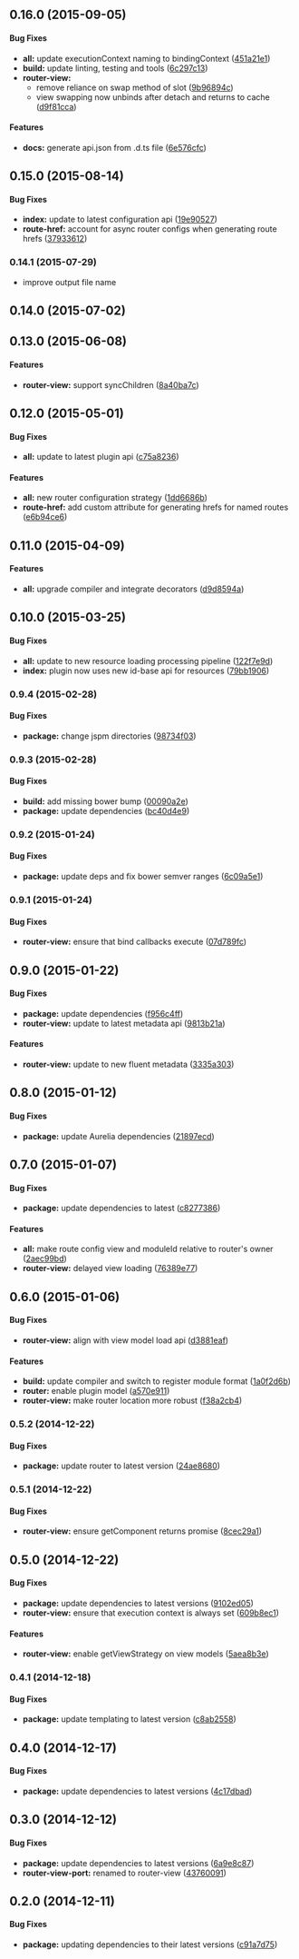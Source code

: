 ## 0.16.0 (2015-09-05)


#### Bug Fixes

* **all:** update executionContext naming to bindingContext ([451a21e1](http://github.com/aurelia/templating-router/commit/451a21e18e5ef7380d3b86f99369858e83dfa21a))
* **build:** update linting, testing and tools ([6c297c13](http://github.com/aurelia/templating-router/commit/6c297c13f2e064e606d5ba155ca2ada03a3918b1))
* **router-view:**
  * remove reliance on swap method of slot ([9b96894c](http://github.com/aurelia/templating-router/commit/9b96894cdb532a1df2068ab7156038f43ee1afe0))
  * view swapping now unbinds after detach and returns to cache ([d9f81cca](http://github.com/aurelia/templating-router/commit/d9f81ccad1a8ca9b4732877d81d56dde06bbcaea))


#### Features

* **docs:** generate api.json from .d.ts file ([6e576cfc](http://github.com/aurelia/templating-router/commit/6e576cfc603c20aa1043ba13b49ce93828e0e798))


## 0.15.0 (2015-08-14)


#### Bug Fixes

* **index:** update to latest configuration api ([19e90527](http://github.com/aurelia/templating-router/commit/19e905272049ede5d01149e4d150982ca5cdf950))
* **route-href:** account for async router configs when generating route hrefs ([37933612](http://github.com/aurelia/templating-router/commit/379336128fb547919c5ab93ed83b9978ac128216))


### 0.14.1 (2015-07-29)

* improve output file name

## 0.14.0 (2015-07-02)


## 0.13.0 (2015-06-08)


#### Features

* **router-view:** support syncChildren ([8a40ba7c](http://github.com/aurelia/templating-router/commit/8a40ba7c35a1cf461a81129eabfa3a4066d26db9))


## 0.12.0 (2015-05-01)


#### Bug Fixes

* **all:** update to latest plugin api ([c75a8236](http://github.com/aurelia/templating-router/commit/c75a8236669733017d987a98d90ad9c20b125961))


#### Features

* **all:** new router configuration strategy ([1dd6686b](http://github.com/aurelia/templating-router/commit/1dd6686be491a5dacfe0870b67ede9806b4c0995))
* **route-href:** add custom attribute for generating hrefs for named routes ([e6b94ce6](http://github.com/aurelia/templating-router/commit/e6b94ce6f3e9ebdb1e3e1b625225d06fa0a23d82))


## 0.11.0 (2015-04-09)


#### Features

* **all:** upgrade compiler and integrate decorators ([d9d8594a](http://github.com/aurelia/templating-router/commit/d9d8594a17ebc03ad5ce9d81e6a5e4e95980d6a3))


## 0.10.0 (2015-03-25)


#### Bug Fixes

* **all:** update to new resource loading processing pipeline ([122f7e9d](http://github.com/aurelia/templating-router/commit/122f7e9d8f2145a3b7ae944b64f2992bf53418df))
* **index:** plugin now uses new id-base api for resources ([79bb1906](http://github.com/aurelia/templating-router/commit/79bb19065de4fe2631c5ecc8f92e3b0057d17a58))


### 0.9.4 (2015-02-28)


#### Bug Fixes

* **package:** change jspm directories ([98734f03](http://github.com/aurelia/templating-router/commit/98734f03e29dad7ad7a17ec4aeb1eff454f3359d))


### 0.9.3 (2015-02-28)


#### Bug Fixes

* **build:** add missing bower bump ([00090a2e](http://github.com/aurelia/templating-router/commit/00090a2e4e95f2504617a9df48a380cb7b86314a))
* **package:** update dependencies ([bc40d4e9](http://github.com/aurelia/templating-router/commit/bc40d4e99f72c6f50ab97d83be8bd43e7d3a0e9a))


### 0.9.2 (2015-01-24)


#### Bug Fixes

* **package:** update deps and fix bower semver ranges ([6c09a5e1](http://github.com/aurelia/templating-router/commit/6c09a5e16672fff67d23a578c4d3c2d4fd348ed0))


### 0.9.1 (2015-01-24)


#### Bug Fixes

* **router-view:** ensure that bind callbacks execute ([07d789fc](http://github.com/aurelia/templating-router/commit/07d789fc4820498218d22c478dff73769a68d940))


## 0.9.0 (2015-01-22)


#### Bug Fixes

* **package:** update dependencies ([f956c4ff](http://github.com/aurelia/templating-router/commit/f956c4ff85900c7e2c323d18b161a8ae74fa2dbb))
* **router-view:** update to latest metadata api ([9813b21a](http://github.com/aurelia/templating-router/commit/9813b21a71b8d4c301625724a9e2ec203c78ab00))


#### Features

* **router-view:** update to new fluent metadata ([3335a303](http://github.com/aurelia/templating-router/commit/3335a3030f24c41357a28bcf4995c5a0556acbca))


## 0.8.0 (2015-01-12)


#### Bug Fixes

* **package:** update Aurelia dependencies ([21897ecd](http://github.com/aurelia/templating-router/commit/21897ecd693d32eeea48e1a14c28821575226adb))


## 0.7.0 (2015-01-07)


#### Bug Fixes

* **package:** update dependencies to latest ([c8277386](http://github.com/aurelia/templating-router/commit/c827738699d940293461bb5ae0d04edf8e1bdcb1))


#### Features

* **all:** make route config view and moduleId relative to router's owner ([2aec99bd](http://github.com/aurelia/templating-router/commit/2aec99bd33e125231a6aebf47f18983aac6f3fea))
* **router-view:** delayed view loading ([76389e77](http://github.com/aurelia/templating-router/commit/76389e776e3db94dc916c6f878259b10a4c4b46b))


## 0.6.0 (2015-01-06)


#### Bug Fixes

* **router-view:** align with view model load api ([d3881eaf](http://github.com/aurelia/templating-router/commit/d3881eaf5411c1f7e1f209a13911913d2d47ac75))


#### Features

* **build:** update compiler and switch to register module format ([1a0f2d6b](http://github.com/aurelia/templating-router/commit/1a0f2d6b5fe867dfecbdce4f67fa342450020e04))
* **router:** enable plugin model ([a570e911](http://github.com/aurelia/templating-router/commit/a570e911d43b4fb92138b06b9b346ca66e13c03c))
* **router-view:** make router location more robust ([f38a2cb4](http://github.com/aurelia/templating-router/commit/f38a2cb40ab40679f3a25172d41db79df9988d2d))


### 0.5.2 (2014-12-22)


#### Bug Fixes

* **package:** update router to latest version ([24ae8680](http://github.com/aurelia/templating-router/commit/24ae86806cc042d3f73082d6c425fd4e1b82283e))


### 0.5.1 (2014-12-22)


#### Bug Fixes

* **router-view:** ensure getComponent returns promise ([8cec29a1](http://github.com/aurelia/templating-router/commit/8cec29a17b5b896cae8aa93842216437ff88f6b0))


## 0.5.0 (2014-12-22)


#### Bug Fixes

* **package:** update dependencies to latest versions ([9102ed05](http://github.com/aurelia/templating-router/commit/9102ed05892dc23859bc8f6129b27e87d8c30d39))
* **router-view:** ensure that execution context is always set ([609b8ec1](http://github.com/aurelia/templating-router/commit/609b8ec170054417e58944a6dd3341c38e9fb947))


#### Features

* **router-view:** enable getViewStrategy on view models ([5aea8b3e](http://github.com/aurelia/templating-router/commit/5aea8b3eb0ede9c08fe728299a95689c503b32e3))


### 0.4.1 (2014-12-18)


#### Bug Fixes

* **package:** update templating to latest version ([c8ab2558](http://github.com/aurelia/templating-router/commit/c8ab25581f1f0e82e85083ad313efe8322f15fdf))


## 0.4.0 (2014-12-17)


#### Bug Fixes

* **package:** update dependencies to latest versions ([4c17dbad](http://github.com/aurelia/templating-router/commit/4c17dbada6fae62ada689b2332801d1ae01d1391))


## 0.3.0 (2014-12-12)


#### Bug Fixes

* **package:** update dependencies to latest versions ([6a9e8c87](http://github.com/aurelia/templating-router/commit/6a9e8c873d146ce5161c30cf2b632832b658f6b3))
* **router-view-port:** renamed to router-view ([43760091](http://github.com/aurelia/templating-router/commit/43760091169d7dceab51f65f62abd52acbfacdae))


## 0.2.0 (2014-12-11)


#### Bug Fixes

* **package:** updating dependencies to their latest versions ([c91a7d75](http://github.com/aurelia/templating-router/commit/c91a7d7523b4dc4da1fae089c436eee579000c2e))
